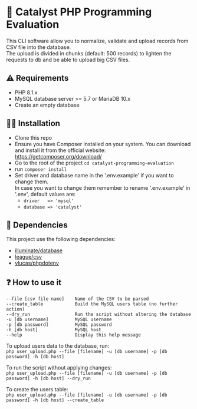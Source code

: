 # 📃 Catalyst PHP Programming Evaluation
This CLI software allow you to normalize, validate and upload records from CSV file into the database. <br>
The upload is divided in chunks (default: 500 records) to lighten the requests to db and be able to upload big CSV files.

## ⚠ Requirements
- PHP 8.1.x
- MySQL database server >= 5.7 or MariaDB 10.x
- Create an empty database

## 👩‍💻 Installation
- Clone this repo
- Ensure you have Composer installed on your system. You can download and install it from the official website: https://getcomposer.org/download/
- Go to the root of the project `cd catalyst-programming-evaluation`
- run `composer install`
- Set driver and database name in the '.env.example' if you want to change them. <br>In case you want to change them remember to rename '.env.example' in '.env', default values are:
  - `driver   => 'mysql'`
  - `database => 'catalyst'`

## 👫 Dependencies
This project use the following dependencies:
- [illuminate/database](https://packagist.org/packages/illuminate/database)
- [league/csv](https://csv.thephpleague.com/)
- [vlucas/phpdotenv](https://packagist.org/packages/vlucas/phpdotenv)

## ❓ How to use it

`--file [csv file name]    Name of the CSV to be parsed`<br>
`--create_table            Build the MySQL users table (no further action)`<br>
`--dry_run                 Run the script without altering the database`<br>
`-u [db username]          MySQL username`<br>
`-p [db password]          MySQL password`<br>
`-h [db host]              MySQL host`<br>
`--help                    Display this help message`<br>

To upload users data to the database, run:<br>
`php user_upload.php --file [filename] -u [db username] -p [db password] -h [db host]`

To run the script without applying changes:<br>
`php user_upload.php --file [filename] -u [db username] -p [db password] -h [db host] --dry_run`

To create the users table:<br>
`php user_upload.php --file [filename] -u [db username] -p [db password] -h [db host] --create_table`
